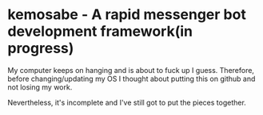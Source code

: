# kemosabe - A rapid messenger bot development framework(in progress)

My computer keeps on hanging and is about to fuck up I guess. Therefore,
before changing/updating my OS I thought about putting this on github and 
not losing my work.

Nevertheless, it's incomplete and I've still got to put the pieces together.
